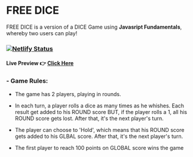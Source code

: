 # FREE DICE

FREE DICE is a version of a DICE Game using **Javasript Fundamentals**, whereby two users can play!

###  [![Netlify Status](https://api.netlify.com/api/v1/badges/e59d0f82-fdc7-46fe-b6a3-7edaa67d58bd/deploy-status)](https://app.netlify.com/sites/freedice/deploys)
#### Live Preview 👉 [Click Here](https://freedice.netlify.app/)

### - Game Rules:
- The game has 2 players, playing in rounds.

- In each turn, a player rolls a dice as many times as he whishes. Each result get added to his ROUND score
BUT, if the player rolls a 1, all his ROUND score gets lost. After that, it's the next player's turn.

- The player can choose to 'Hold', which means that his ROUND score gets added to his GLBAL score. After that, it's the next player's turn.

- The first player to reach 100 points on GLOBAL score wins the game


